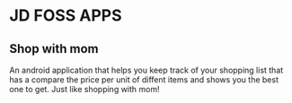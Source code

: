 # JD FOSS APPS

## Shop with mom

An android application that helps you keep track of your shopping list that has a compare the price per unit of diffent items and shows you the best one to get. Just like shopping with mom!